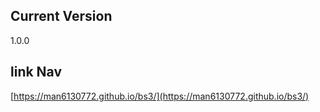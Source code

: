 ## Current Version
1.0.0

## link Nav
[https://man6130772.github.io/bs3/](https://man6130772.github.io/bs3/)

        